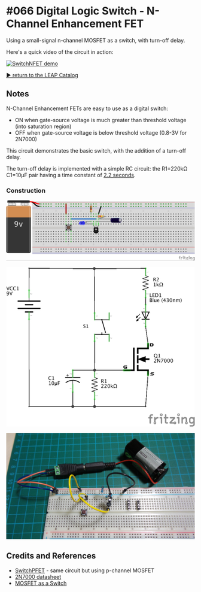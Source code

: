 # #066 Digital Logic Switch - N-Channel Enhancement FET

Using a small-signal n-channel MOSFET as a switch, with turn-off delay.

Here's a quick video of the circuit in action:

[![SwitchNFET demo](http://img.youtube.com/vi/OQDaS_fVWGQ/0.jpg)](http://www.youtube.com/watch?v=OQDaS_fVWGQ)


[:arrow_forward: return to the LEAP Catalog](http://leap.tardate.com)

## Notes

N-Channel Enhancement FETs are easy to use as a digital switch:

* ON when gate-source voltage is much greater than threshold voltage (into saturation region)
* OFF when gate-source voltage is below threshold voltage (0.8-3V for 2N7000)

This circuit demonstrates the basic switch, with the addition of a turn-off delay.

The turn-off delay is implemented with a simple RC circuit: the R1=220kΩ C1=10μF pair having a time constant of
[2.2 seconds](http://www.wolframalpha.com/input/?i=220k%CE%A9+*+10%CE%BCF).

### Construction

![The Breadboard](./assets/SwitchNFET_bb.jpg?raw=true)

![The Schematic](./assets/SwitchNFET_schematic.jpg?raw=true)

![The Build](./assets/SwitchNFET_build.jpg?raw=true)

## Credits and References
* [SwitchPFET](../SwitchPFET) - same circuit but using p-channel MOSFET
* [2N7000 datasheet](http://www.futurlec.com/Transistors/2N7000.shtml)
* [MOSFET as a Switch](http://www.electronics-tutorials.ws/transistor/tran_7.html)
